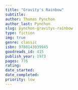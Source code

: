 ```yaml
---
title: "Gravity's Rainbow"
subtitle: 
author: Thomas Pynchon
author_last: Pynchon
slug: pynchon-gravitys-rainbow
type: fiction
img: true
genre: classic
isbn: 9780143039945
goodreads_id: 415
publish_year: 1973
pages: 776
rating: 
date_started:
date_completed:
priority: low
---
```

